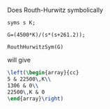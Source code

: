 Does Routh-Hurwitz symbolically

```
syms s K;

G=(4500*K)/(s*(s+261.2));

RouthHurwitzSym(G)
```

will give
```tex 
\left(\begin{array}{cc}
5 & 22500\,K\\
1306 & 0\\
22500\,K & 0
\end{array}\right)
```
